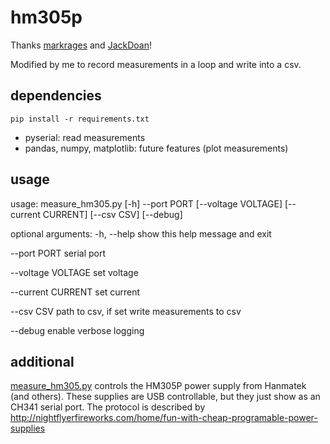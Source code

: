 # hm305p
Thanks [markrages](https://github.com/markrages/py_test_interface) and [JackDoan](https://github.com/JackDoan/py_test_interface)!

Modified by me to record measurements in a loop and write into a csv.

## dependencies 
`pip install -r requirements.txt`

- pyserial: read measurements
- pandas, numpy, matplotlib: future features (plot measurements)

## usage
usage: measure_hm305.py [-h] --port PORT [--voltage VOLTAGE] [--current CURRENT] [--csv CSV] [--debug]

optional arguments:
  -h, --help         show this help message and exit
  
  --port PORT        serial port
  
  --voltage VOLTAGE  set voltage
  
  --current CURRENT  set current
  
  --csv CSV          path to csv, if set write measurements to csv
  
  --debug            enable verbose logging


## additional
[measure_hm305.py](measure_hm305.py) controls the HM305P power supply from Hanmatek (and others).  These supplies are USB controllable, but they just show as an CH341 serial port.  The protocol is described by http://nightflyerfireworks.com/home/fun-with-cheap-programable-power-supplies
